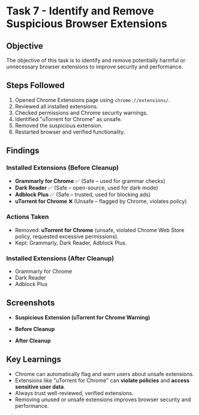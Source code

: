# Task 7 - Identify and Remove Suspicious Browser Extensions  

## Objective  
The objective of this task is to identify and remove potentially harmful or unnecessary browser extensions to improve security and performance.  

## Steps Followed  
1. Opened Chrome Extensions page using `chrome://extensions/`.  
2. Reviewed all installed extensions.  
3. Checked permissions and Chrome security warnings.  
4. Identified "uTorrent for Chrome" as unsafe.  
5. Removed the suspicious extension.  
6. Restarted browser and verified functionality.  

## Findings  

### Installed Extensions (Before Cleanup)
- **Grammarly for Chrome** ✅ (Safe – used for grammar checks)  
- **Dark Reader** ✅ (Safe – open-source, used for dark mode)  
- **Adblock Plus** ✅ (Safe – trusted, used for blocking ads)  
- **uTorrent for Chrome** ❌ (Unsafe – flagged by Chrome, violates policy)  

### Actions Taken  
- Removed: **uTorrent for Chrome** (unsafe, violated Chrome Web Store policy, requested excessive permissions).  
- Kept: Grammarly, Dark Reader, Adblock Plus.  

### Installed Extensions (After Cleanup)
- Grammarly for Chrome  
- Dark Reader  
- Adblock Plus  

## Screenshots  
- **Suspicious Extension (uTorrent for Chrome Warning)**  

- **Before Cleanup**  

- **After Cleanup**  

## Key Learnings  
- Chrome can automatically flag and warn users about unsafe extensions.  
- Extensions like "uTorrent for Chrome" can **violate policies** and **access sensitive user data**.  
- Always trust well-reviewed, verified extensions.  
- Removing unused or unsafe extensions improves browser security and performance.  
